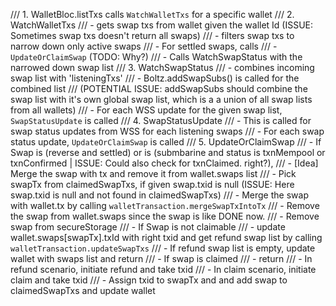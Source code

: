 /// 1. WalletBloc.listTxs calls `WatchWalletTxs` for a specific wallet
/// 2. WatchWalletTxs
///   - gets swap txs from wallet given the wallet Id (ISSUE: Sometimes swap txs doesn't return all swaps)
///   - filters swap txs to narrow down only active swaps
///   - For settled swaps, calls
///     - `UpdateOrClaimSwap` (TODO: Why?)
///   - Calls WatchSwapStatus with the narrowed down swap list
/// 3. WatchSwapStatus
///   - combines incoming swap list with 'listeningTxs'
///   - Boltz.addSwapSubs() is called for the combined list
///     (POTENTIAL ISSUE: addSwapSubs should combine the swap list with it's own global swap list, which is a a union of all swap lists from all wallets)
///     - For each WSS update for the given swap list, `SwapStatusUpdate` is called
/// 4. SwapStatusUpdate
///   - This is called for swap status updates from WSS for each listening swaps
///   - For each swap status update, `UpdateOrClaimSwap` is called
/// 5. UpdateOrClaimSwap
///   - If Swap is (reverse and settled) or is (submbarine and status is txnMempool or txnConfirmed | ISSUE: Could also check for txnClaimed. right?),
///     - [Idea] Merge the swap with tx and remove it from wallet.swaps list
///     - Pick swapTx from claimedSwapTxs, if given swap.txid is null (ISSUE: Here swap.txid is null and not found in claimedSwapTxs)
///     - Merge the swap with wallet.tx by calling `walletTransaction.mergeSwapTxIntoTx`
///       - Remove the swap from wallet.swaps since the swap is like DONE now.
///       - Remove swap from secureStorage
///   - If Swap is not claimable
///     - update wallet.swaps[swapTx].txId with right txid and get refund swap list by calling `walletTransaction.updateSwapTxs`
///     - If refund swap list is empty, update wallet with swaps list and return
///   - If swap is claimed
///     - return
///   - In refund scenario, initiate refund and take txid
///   - In claim scenario, initiate claim and take txid
///   - Assign txid to swapTx and and add swap to claimedSwapTxs and update wallet